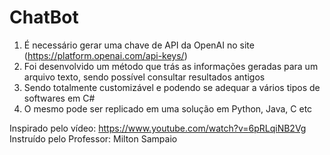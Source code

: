 # ChatBot
1. É necessário gerar uma chave de API da OpenAI no site (https://platform.openai.com/api-keys/)
2. Foi desenvolvido um método que trás as informações geradas para um arquivo texto, sendo possível consultar resultados antigos
3. Sendo totalmente customizável e podendo se adequar a vários tipos de softwares em C#
4. O mesmo pode ser replicado em uma solução em Python, Java, C etc

Inspirado pelo vídeo: https://www.youtube.com/watch?v=6pRLqiNB2Vg
Instruído pelo Professor: Milton Sampaio
